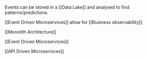 Events can be stored in a [[Data Lake]] and analysed to find patterns/predictions.  

[[Event Driven Microservices]] allow for [[Business observability]]

[[Monolith Architecture]]

[[Event Driven Microservices]]

[[API Driven Microservices]]